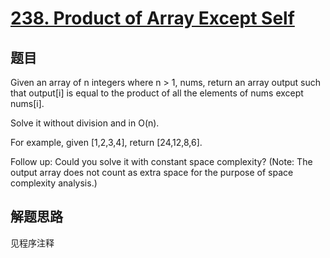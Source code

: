 # [238. Product of Array Except Self](https://leetcode.com/problems/product-of-array-except-self/)

## 题目
Given an array of n integers where n > 1, nums, return an array output such that output[i] is equal to the product of all the elements of nums except nums[i].

Solve it without division and in O(n).

For example, given [1,2,3,4], return [24,12,8,6].

Follow up:
Could you solve it with constant space complexity? (Note: The output array does not count as extra space for the purpose of space complexity analysis.)

## 解题思路

见程序注释

